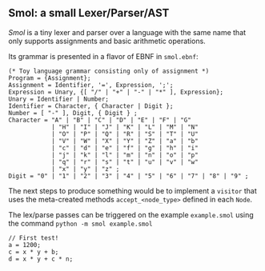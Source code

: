 ## Smol: a small Lexer/Parser/AST

*Smol* is a tiny lexer and parser over a language with the same name that only supports assignments and basic arithmetic operations.

Its grammar is presented in a flavor of EBNF in `smol.ebnf`:

```ebnf
(* Toy language grammar consisting only of assignment *)
Program = {Assignment};
Assignment = Identifier, '=', Expression, ';';
Expression = Unary, {[ "/" | "+" | "-" | "*" ], Expression};
Unary = Identifier | Number;
Identifier = Character, { Character | Digit };
Number = [ "-" ], Digit, { Digit } ;
Character = "A" | "B" | "C" | "D" | "E" | "F" | "G"
            | "H" | "I" | "J" | "K" | "L" | "M" | "N"
            | "O" | "P" | "Q" | "R" | "S" | "T" | "U"
            | "V" | "W" | "X" | "Y" | "Z" | "a" | "b"
            | "c" | "d" | "e" | "f" | "g" | "h" | "i"
            | "j" | "k" | "l" | "m" | "n" | "o" | "p"
            | "q" | "r" | "s" | "t" | "u" | "v" | "w"
            | "x" | "y" | "z" ;
Digit = "0" | "1" | "2" | "3" | "4" | "5" | "6" | "7" | "8" | "9" ;
```

The next steps to produce something would be to implement a `visitor` that uses the meta-created methods `accept_<node_type>` defined in each `Node`.


The lex/parse passes can be triggered on the example `example.smol` using the command `python -m smol example.smol`

```
// First test!
a = 1200;
c = x * y + b;
d = x * y + c * n;
```
